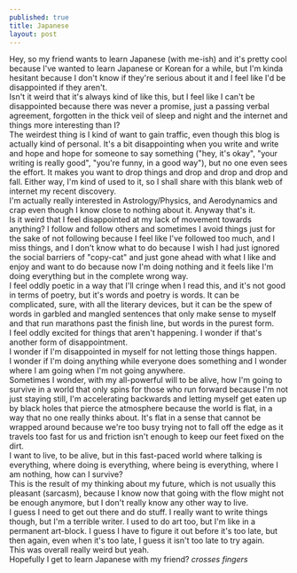 ```yaml
---
published: true
title: Japanese
layout: post
---
```

Hey, so my friend wants to learn Japanese (with me-ish) and it's pretty cool because I've wanted to learn Japanese or Korean for a while, but I'm kinda hesitant because I don't know if they're serious about it and I feel like I'd be disappointed if they aren't.
<br/>
Isn't it weird that it's always kind of like this, but I feel like I can't be disappointed because there was never a promise, just a passing verbal agreement, forgotten in the thick veil of sleep and night and the internet and things more interesting than I?
<br/>
The weirdest thing is I kind of want to gain traffic, even though this blog is actually kind of personal. It's a bit disappointing when you write and write and hope and hope for someone to say something ("hey, it's okay", "your writing is really good", "you're funny, in a good way"), but no one even sees the effort. It makes you want to drop things and drop and drop and drop and fall. Either way, I'm kind of used to it, so I shall share with this blank web of internet my recent discovery.
<br/>
I'm actually really interested in Astrology/Physics, and Aerodynamics and crap even though I know close to nothing about it. Anyway that's it.
<br/>
Is it weird that I feel disappointed at my lack of movement towards anything? I follow and follow others and sometimes I avoid things just for the sake of not following because I feel like I've followed too much, and I miss things, and I don't know what to do because I wish I had just ignored the social barriers of "copy-cat" and just gone ahead with what I like and enjoy and want to do because now I'm doing nothing and it feels like I'm doing everything but in the complete wrong way.
<br/>
I feel oddly poetic in a way that I'll cringe when I read this, and it's not good in terms of poetry, but it's words and poetry is words. It can be complicated, sure, with all the literary devices, but it can be the spew of words in garbled and mangled sentences that only make sense to myself and that run marathons past the finish line, but words in the purest form.
<br/>
I feel oddly excited for things that aren't happening. I wonder if that's another form of disappointment.
<br/>
I wonder if I'm disappointed in myself for not letting those things happen.
<br/>
I wonder if I'm doing anything while everyone does something and I wonder where I am going when I'm not going anywhere.
<br/>
Sometimes I wonder, with my all-powerful will to be alive, how I'm going to survive in a world that only spins for those who run forward because I'm not just staying still, I'm accelerating backwards and letting myself get eaten up by black holes that pierce the atmosphere because the world is flat, in a way that no one really thinks about. It's flat in a sense that cannot be wrapped around because we're too busy trying not to fall off the edge as it travels too fast for us and friction isn't enough to keep our feet fixed on the dirt.
<br/>
I want to live, to be alive, but in this fast-paced world where talking is everything, where doing is everything, where being is everything, where I am nothing, how can I survive?
<br/>
This is the result of my thinking about my future, which is not usually this pleasant (sarcasm), because I know now that going with the flow might not be enough anymore, but I don't really know any other way to live.
<br/>
I guess I need to get out there and do stuff. I really want to write things though, but I'm a terrible writer. I used to do art too, but I'm like in a permanent art-block. I guess I have to figure it out before it's too late, but then again, even when it's too late, I guess it isn't too late to try again.
<br/>
This was overall really weird but yeah.
<br/>
Hopefully I get to learn Japanese with my friend? *crosses fingers*